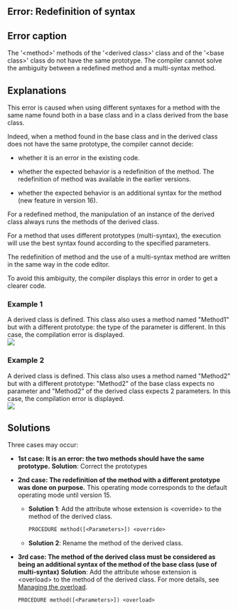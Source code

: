 
## Error: Redefinition of syntax
			



## Error caption
<a name="error_caption_ELTTEXTE000113"></a>
The '&lt;method&gt;' methods of the '&lt;derived class&gt;' class and of the '&lt;base class&gt;' class do not have the same prototype. The compiler cannot solve the ambiguity between a redefined method and a multi-syntax method.





## Explanations
<a name="explanations_ELTTEXTE000137"></a>
This error is caused when using different syntaxes for a method with the same name found both in a base class and in a class derived from the base class. 

Indeed, when a method found in the base class and in the derived class does not have the same prototype, the compiler cannot decide:

- whether it is an error in the existing code.

- whether the expected behavior is a redefinition of the method. The redefinition of method was available in the earlier versions. 

- whether the expected behavior is an additional syntax for the method (new feature in version 16).




For a redefined method, the manipulation of an instance of the derived class always runs the methods of the derived class. 

For a method that uses different prototypes (multi-syntax), the execution will use the best syntax found according to the specified parameters. 

The redefinition of method and the use of a multi-syntax method are written in the same way in the code editor. 

To avoid this ambiguity, the compiler displays this error in order to get a clearer code.


### Example 1
<a name="example_1_ELTPARAGRAPHE000029"></a>

A derived class is defined. This class also uses a method named "Method1" but with a different prototype: the type of the parameter is different. In this case, the compilation error is displayed. 
<br>![](https://doc.pcsoft.fr/en-US/images/image.awp?langid=3&name=ERR_Redef_Syntaxe.gif)



### Example 2
<a name="example_2_ELTPARAGRAPHE000036"></a>

A derived class is defined. This class also uses a method named "Method2" but with a different prototype: "Method2" of the base class expects no parameter and "Method2" of the derived class expects 2 parameters. In this case, the compilation error is displayed. <br>![](https://doc.pcsoft.fr/en-US/images/image.awp?langid=3&name=ERR_Redef_Syntaxe2.gif)






## Solutions
<a name="solutions_ELTTEXTE000173"></a>
Three cases may occur: 

- **1st case: It is an error: the two methods should have the same prototype.**
	**Solution**: Correct the prototypes

- **2nd case: The redefinition of the method with a different prototype was done on purpose.** 
	This operating mode corresponds to the default operating mode until version 15. 

	- **Solution 1**: Add the attribute whose extension is &lt;override&gt; to the method of the derived class. 
			
		```txt
		PROCEDURE method([<Parameters>]) <override>
		```


	- **Solution 2**: Rename the method of the derived class. 




- **3rd case: The method of the derived class must be considered as being an additional syntax of the method of the base class (use of multi-syntax)**
	**Solution**: Add the attribute whose extension is &lt;overload&gt; to the method of the derived class.
	For more details, see [Managing the overload](../Motscles/1514063.md). 
	
	```txt
	PROCEDURE method([<Parameters>]) <overload>
	```






